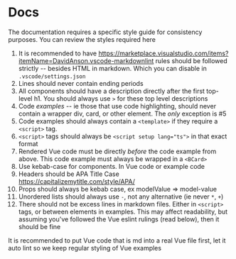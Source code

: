 # Docs

The documentation requires a specific style guide for consistency purposes. You can review the styles required here

1. It is recommended to have <https://marketplace.visualstudio.com/items?itemName=DavidAnson.vscode-markdownlint> rules should be followed strictly -- besides HTML in markdown. Which you can disable in `.vscode/settings.json`
2. Lines should never contain ending periods
3. All components should have a description directly after the first top-level h1. You should always use `>` for these top level descriptions
4. Code _examples_ -- ie those that use code highlighting, should never contain a wrapper div, card, or other element. The _only_ exception is #5
5. Code examples should always contain a `<template>` if they require a `<script>` tag.
6. `<script>` tags should always be `<script setup lang="ts">` in that exact format
7. Rendered Vue code must be directly _before_ the code example from above. This code example must always be wrapped in a `<BCard>`
8. Use kebab-case for components. In Vue code or example code
9. Headers should be APA Title Case <https://capitalizemytitle.com/style/APA/>
10. Props should always be kebab case, ex modelValue => model-value
11. Unordered lists should always use `-`, not any alternative (ie never `*`, `+`)
12. There should not be excess lines in markdown files. Either in `<script>` tags, or between elements in examples. This may affect readability, but assuming you've followed the Vue eslint rulings (read below), then it should be fine

It is recommended to put Vue code that is md into a real Vue file first, let it auto lint so we keep regular styling of Vue examples
